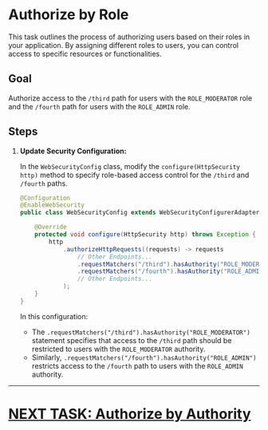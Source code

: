 # Authorize by Role

This task outlines the process of authorizing users based on their roles in your application. By assigning different roles to users, you can control access to specific resources or functionalities.

## Goal

Authorize access to the `/third` path for users with the `ROLE_MODERATOR` role and the `/fourth` path for users with the `ROLE_ADMIN` role.

## Steps

1. **Update Security Configuration:**

   In the `WebSecurityConfig` class, modify the `configure(HttpSecurity http)` method to specify role-based access control for the `/third` and `/fourth` paths.

   ```java
   @Configuration
   @EnableWebSecurity
   public class WebSecurityConfig extends WebSecurityConfigurerAdapter {

       @Override
       protected void configure(HttpSecurity http) throws Exception {
           http
               .authorizeHttpRequests((requests) -> requests
                   // Other Endpoints...
                   .requestMatchers("/third").hasAuthority("ROLE_MODERATOR")
                   .requestMatchers("/fourth").hasAuthority("ROLE_ADMIN")
                   // Other Endpoints...
               );
       }
   }
   ```

   In this configuration:
    - The `.requestMatchers("/third").hasAuthority("ROLE_MODERATOR")` statement specifies that access to the `/third` path should be restricted to users with the `ROLE_MODERATOR` authority.
    - Similarly, `.requestMatchers("/fourth").hasAuthority("ROLE_ADMIN")` restricts access to the `/fourth` path to users with the `ROLE_ADMIN` authority.

---

# [NEXT TASK: Authorize by Authority](authorize-server-authority.md)